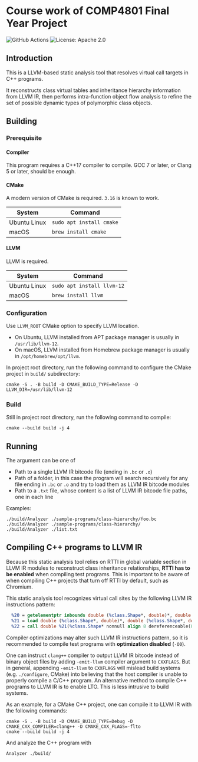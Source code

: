 # Course work of COMP4801 Final Year Project

![GitHub Actions](https://github.com/BrettDong/llvm-fyp/actions/workflows/build.yml/badge.svg)
![License: Apache 2.0](https://img.shields.io/badge/License-Apache%202.0-blue)

## Introduction

This is a LLVM-based static analysis tool that resolves virtual call targets in C++ programs.

It reconstructs class virtual tables and inheritance hierarchy information from LLVM IR, then performs intra-function object flow analysis to refine the set of possible dynamic types of polymorphic class objects.

## Building

### Prerequisite

#### Compiler

This program requires a C++17 compiler to compile. GCC 7 or later, or Clang 5 or later, should be enough.

#### CMake

A modern version of CMake is required. `3.16` is known to work.

| System | Command                  |
|---|--------------------------|
| Ubuntu Linux | `sudo apt install cmake` |
| macOS | `brew install cmake`     |

#### LLVM

LLVM is required.

| System | Command                    |
|---|----------------------------|
| Ubuntu Linux | `sudo apt install llvm-12` |
| macOS | `brew install llvm`        |

### Configuration

Use `LLVM_ROOT` CMake option to specify LLVM location.

* On Ubuntu, LLVM installed from APT package manager is usually in `/usr/lib/llvm-12`.
* On macOS, LLVM installed from Homebrew package manager is usually in `/opt/homebrew/opt/llvm`.

In project root directory, run the following command to configure the CMake project in `build/` subdirectory:
```
cmake -S . -B build -D CMAKE_BUILD_TYPE=Release -D LLVM_DIR=/usr/lib/llvm-12
```

### Build

Still in project root directory, run the following command to compile:
```
cmake --build build -j 4
```

## Running

The argument can be one of
* Path to a single LLVM IR bitcode file (ending in `.bc` or `.o`)
* Path of a folder, in this case the program will search recursively for any file ending in `.bc` or `.o` and try to load them as LLVM IR bitcode modules
* Path to a `.txt` file, whose content is a list of LLVM IR bitcode file paths, one in each line

Examples:

```
./build/Analyzer ./sample-programs/class-hierarchy/foo.bc
./build/Analyzer ./sample-programs/class-hierarchy/
./build/Analyzer ./list.txt
```

## Compiling C++ programs to LLVM IR

Because this static analysis tool relies on RTTI in global variable section in LLVM IR modules to reconstruct class inheritance relationships, **RTTI has to be enabled** when compiling test programs. This is important to be aware of when compiling C++ projects that turn off RTTI by default, such as Chromium.

This static analysis tool recognizes virtual call sites by the following LLVM IR instructions pattern:

```llvm
  %20 = getelementptr inbounds double (%class.Shape*, double)*, double (%class.Shape*, double)** %19, i64 2
  %21 = load double (%class.Shape*, double)*, double (%class.Shape*, double)** %20, align 8
  %22 = call double %21(%class.Shape* nonnull align 8 dereferenceable(8) %17, double 1.000000e+00)
```

Compiler optimizations may alter such LLVM IR instructions pattern, so it is recommended to compile test programs with **optimization disabled** (`-O0`).

One can instruct `clang++` compiler to output LLVM IR bitcode instead of binary object files by adding `-emit-llvm` compiler argument to `CXXFLAGS`. But in general, appending `-emit-llvm` to `CXXFLAGS` will mislead build systems (e.g. `./configure`, CMake) into believing that the host compiler is unable to properly compile a C/C++ program. An alternative method to compile C++ programs to LLVM IR is to enable LTO. This is less intrusive to build systems.

As an example, for a CMake C++ project, one can compile it to LLVM IR with the following commands:

```
cmake -S . -B build -D CMAKE_BUILD_TYPE=Debug -D CMAKE_CXX_COMPILER=clang++ -D CMAKE_CXX_FLAGS=-flto
cmake --build build -j 4
```

And analyze the C++ program with
```
Analyzer ./build/
```
